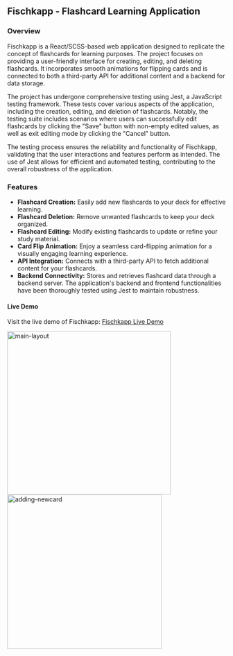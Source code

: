 ## Fischkapp - Flashcard Learning Application

### Overview

Fischkapp is a React/SCSS-based web application designed to replicate the concept of flashcards for learning purposes. The project focuses on providing a user-friendly interface for creating, editing, and deleting flashcards. It incorporates smooth animations for flipping cards and is connected to both a third-party API for additional content and a backend for data storage.

The project has undergone comprehensive testing using Jest, a JavaScript testing framework. These tests cover various aspects of the application, including the creation, editing, and deletion of flashcards. Notably, the testing suite includes scenarios where users can successfully edit flashcards by clicking the "Save" button with non-empty edited values, as well as exit editing mode by clicking the "Cancel" button.

The testing process ensures the reliability and functionality of Fischkapp, validating that the user interactions and features perform as intended. The use of Jest allows for efficient and automated testing, contributing to the overall robustness of the application.

### Features

- **Flashcard Creation:** Easily add new flashcards to your deck for effective learning.
- **Flashcard Deletion:** Remove unwanted flashcards to keep your deck organized.
- **Flashcard Editing:** Modify existing flashcards to update or refine your study material.
- **Card Flip Animation:** Enjoy a seamless card-flipping animation for a visually engaging learning experience.
- **API Integration:** Connects with a third-party API to fetch additional content for your flashcards.
- **Backend Connectivity:** Stores and retrieves flashcard data through a backend server. The application's backend and frontend functionalities have been thoroughly tested using Jest to maintain robustness.

#### Live Demo

Visit the live demo of Fischkapp: [Fischkapp Live Demo](https://fischkapp.netlify.app/)

<img width="377" alt="main-layout" src="https://github.com/Adriann77/fischkapp/assets/60987859/419d2a82-8a09-4287-9782-a830d07fc9a7">
<img width="356" alt="adding-newcard" src="https://github.com/Adriann77/fischkapp/assets/60987859/ab71a5a2-8ed9-4dfa-a48b-14cc646346a9">
